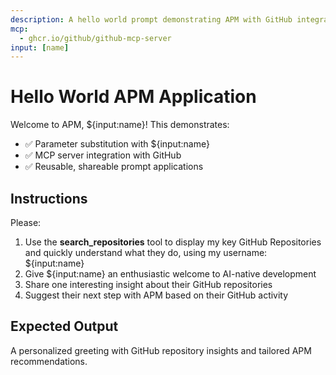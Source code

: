 ```yaml
---
description: A hello world prompt demonstrating APM with GitHub integration
mcp:
  - ghcr.io/github/github-mcp-server
input: [name]
---
```


# Hello World APM Application

Welcome to APM, ${input:name}! This demonstrates:
- ✅ Parameter substitution with ${input:name}
- ✅ MCP server integration with GitHub
- ✅ Reusable, shareable prompt applications

## Instructions

Please:
1. Use the **search_repositories** tool to display my key GitHub Repositories and quickly understand what they do, using my username: ${input:name}
2. Give ${input:name} an enthusiastic welcome to AI-native development
3. Share one interesting insight about their GitHub repositories
4. Suggest their next step with APM based on their GitHub activity

## Expected Output

A personalized greeting with GitHub repository insights and tailored APM recommendations.
